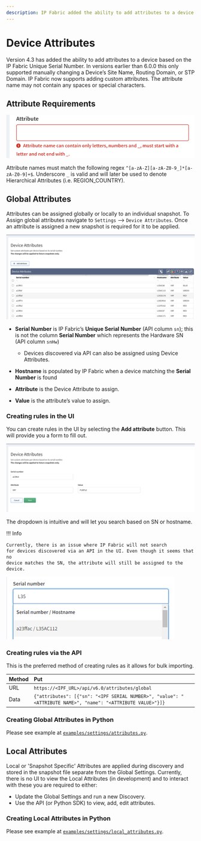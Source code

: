 ```yaml
---
description: IP Fabric added the ability to add attributes to a device based on the IP Fabric Unique Serial Number. Currently this supports manually changing a...
---
```


# Device Attributes

Version 4.3 has added the ability to add attributes to a device based on the IP
Fabric Unique Serial Number. In versions earlier than 6.0.0 this only supported
manually changing a Device’s Site Name, Routing Domain, or STP Domain. IP Fabric
now supports adding custom attributes. The attribute name may not contain any
spaces or special characters.

## Attribute Requirements

![attributes_warning](attributes_warning.png)

Attribute names must match the following
regex `^[a-zA-Z][a-zA-Z0-9_]*[a-zA-Z0-9]+$`.  Underscore `_` is valid and will
later be used to denote Hierarchical Attributes (i.e. REGION_COUNTRY).

## Global Attributes

Attributes can be assigned globally or locally to an individual snapshot. To
Assign global attributes navigate to `Settings` --> `Device Attributes`. Once an
attribute is assigned a new snapshot is required for it to be applied.

![Device attributes](device_attributes.png)

- **Serial Number** is IP Fabric’s **Unique Serial Number** (API column
  `sn`); this is not the column **Serial Number** which represents the Hardware
  SN (API column `snHw`)

  - Devices discovered via API can also be assigned using Device Attributes.

- **Hostname** is populated by IP Fabric when a device matching the
  **Serial Number** is found

- **Attribute** is the Device Attribute to assign.

- **Value** is the attribute’s value to assign.

### Creating rules in the UI

You can create rules in the UI by selecting the **Add attribute** button. This
will provide you a form to fill out.

![Device attributes rules](device_attributes_rules.png)

The dropdown is intuitive and will let you search based on SN or hostname.

!!! Info

    Currently, there is an issue where IP Fabric will not search
    for devices discovered via an API in the UI. Even though it seems that no
    device matches the SN, the attribute will still be assigned to the device.

![Device attributes dropdown](device_attributes_dropdown.png)

### Creating rules via the API

This is the preferred method of creating rules as it allows for bulk importing.

| Method | Put                                                                                                         |
| :----- | :---------------------------------------------------------------------------------------------------------- |
| URL    | `https://<IPF_URL>/api/v6.0/attributes/global`                                                              |
| Data   | `{"attributes": [{"sn": "<IPF SERIAL NUMBER>", "value": "<ATTRIBUTE NAME>", "name": "<ATTRIBUTE VALUE>"}]}` |

### Creating Global Attributes in Python

Please see example at [`examples/settings/attributes.py`](https://gitlab.com/ip-fabric/integrations/python-ipfabric/-/blob/develop/examples/settings/attributes.py).

## Local Attributes

Local or 'Snapshot Specific' Attributes are applied during discovery and stored
in the snapshot file separate from the Global Settings.  Currently, there is no 
UI to view the Local Attributes (in development) and to interact with these
you are required to either:

- Update the Global Settings and run a new Discovery.
- Use the API (or Python SDK) to view, add, edit attributes.

### Creating Local Attributes in Python

Please see example at [`examples/settings/local_attributes.py`](https://gitlab.com/ip-fabric/integrations/python-ipfabric/-/blob/develop/examples/settings/local_attributes.py).

